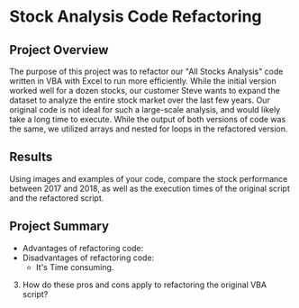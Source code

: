 # Stock Analysis Code Refactoring
  
## Project Overview

The purpose of this project was to refactor our "All Stocks Analysis" code written in VBA with Excel to run more efficiently. While the initial version worked well for a dozen stocks, our customer Steve wants to expand the dataset to analyze the entire stock market over the last few years. Our original code is not ideal for such a large-scale analysis, and would likely take a long time to execute. While the output of both versions of code was the same, we utilized arrays and nested for loops in the refactored version.

## Results
Using images and examples of your code, compare the stock performance between 2017 and 2018, as well as the execution times of the original script and the refactored script.
## Project Summary
- Advantages of refactoring code: 
- Disadvantages of refactoring code: 
  - It's Time consuming.
3. How do these pros and cons apply to refactoring the original VBA script?
